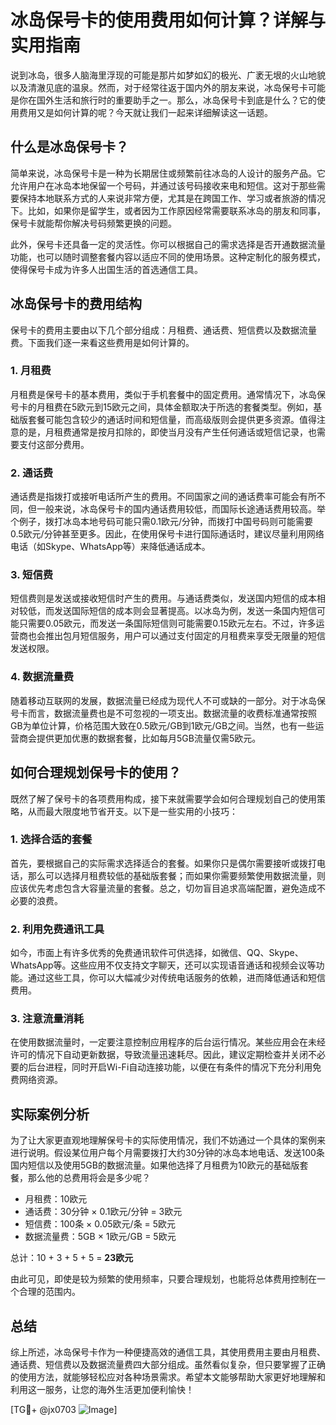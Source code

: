 # 冰岛保号卡的使用费用如何计算？详解与实用指南

说到冰岛，很多人脑海里浮现的可能是那片如梦如幻的极光、广袤无垠的火山地貌以及清澈见底的温泉。然而，对于经常往返于国内外的朋友来说，冰岛保号卡可能是你在国外生活和旅行时的重要助手之一。那么，冰岛保号卡到底是什么？它的使用费用又是如何计算的呢？今天就让我们一起来详细解读这一话题。

## 什么是冰岛保号卡？

简单来说，冰岛保号卡是一种为长期居住或频繁前往冰岛的人设计的服务产品。它允许用户在冰岛本地保留一个号码，并通过该号码接收来电和短信。这对于那些需要保持本地联系方式的人来说非常方便，尤其是在跨国工作、学习或者旅游的情况下。比如，如果你是留学生，或者因为工作原因经常需要联系冰岛的朋友和同事，保号卡就能帮你解决号码频繁更换的问题。

此外，保号卡还具备一定的灵活性。你可以根据自己的需求选择是否开通数据流量功能，也可以随时调整套餐内容以适应不同的使用场景。这种定制化的服务模式，使得保号卡成为许多人出国生活的首选通信工具。

## 冰岛保号卡的费用结构

保号卡的费用主要由以下几个部分组成：月租费、通话费、短信费以及数据流量费。下面我们逐一来看这些费用是如何计算的。

### 1. 月租费

月租费是保号卡的基本费用，类似于手机套餐中的固定费用。通常情况下，冰岛保号卡的月租费在5欧元到15欧元之间，具体金额取决于所选的套餐类型。例如，基础版套餐可能包含较少的通话时间和短信量，而高级版则会提供更多资源。值得注意的是，月租费通常是按月扣除的，即使当月没有产生任何通话或短信记录，也需要支付这部分费用。

### 2. 通话费

通话费是指拨打或接听电话所产生的费用。不同国家之间的通话费率可能会有所不同，但一般来说，冰岛保号卡的国内通话费用较低，而国际长途通话费用较高。举个例子，拨打冰岛本地号码可能只需0.1欧元/分钟，而拨打中国号码则可能需要0.5欧元/分钟甚至更多。因此，在使用保号卡进行国际通话时，建议尽量利用网络电话（如Skype、WhatsApp等）来降低通话成本。

### 3. 短信费

短信费则是发送或接收短信时产生的费用。与通话费类似，发送国内短信的成本相对较低，而发送国际短信的成本则会显著提高。以冰岛为例，发送一条国内短信可能只需要0.05欧元，而发送一条国际短信则可能需要0.15欧元左右。不过，许多运营商也会推出包月短信服务，用户可以通过支付固定的月租费来享受无限量的短信发送权限。

### 4. 数据流量费

随着移动互联网的发展，数据流量已经成为现代人不可或缺的一部分。对于冰岛保号卡而言，数据流量费也是不可忽视的一项支出。数据流量的收费标准通常按照GB为单位计算，价格范围大致在0.5欧元/GB到1欧元/GB之间。当然，也有一些运营商会提供更加优惠的数据套餐，比如每月5GB流量仅需5欧元。

## 如何合理规划保号卡的使用？

既然了解了保号卡的各项费用构成，接下来就需要学会如何合理规划自己的使用策略，从而最大限度地节省开支。以下是一些实用的小技巧：

### 1. 选择合适的套餐

首先，要根据自己的实际需求选择适合的套餐。如果你只是偶尔需要接听或拨打电话，那么可以选择月租费较低的基础版套餐；而如果你需要频繁使用数据流量，则应该优先考虑包含大容量流量的套餐。总之，切勿盲目追求高端配置，避免造成不必要的浪费。

### 2. 利用免费通讯工具

如今，市面上有许多优秀的免费通讯软件可供选择，如微信、QQ、Skype、WhatsApp等。这些应用不仅支持文字聊天，还可以实现语音通话和视频会议等功能。通过这些工具，你可以大幅减少对传统电话服务的依赖，进而降低通话和短信费用。

### 3. 注意流量消耗

在使用数据流量时，一定要注意控制应用程序的后台运行情况。某些应用会在未经许可的情况下自动更新数据，导致流量迅速耗尽。因此，建议定期检查并关闭不必要的后台进程，同时开启Wi-Fi自动连接功能，以便在有条件的情况下充分利用免费网络资源。

## 实际案例分析

为了让大家更直观地理解保号卡的实际使用情况，我们不妨通过一个具体的案例来进行说明。假设某位用户每个月需要拨打大约30分钟的冰岛本地电话、发送100条国内短信以及使用5GB的数据流量。如果他选择了月租费为10欧元的基础版套餐，那么他的总费用将会是多少呢？

- 月租费：10欧元
- 通话费：30分钟 × 0.1欧元/分钟 = 3欧元
- 短信费：100条 × 0.05欧元/条 = 5欧元
- 数据流量费：5GB × 1欧元/GB = 5欧元

总计：10 + 3 + 5 + 5 = **23欧元**

由此可见，即使是较为频繁的使用频率，只要合理规划，也能将总体费用控制在一个合理的范围内。

## 总结

综上所述，冰岛保号卡作为一种便捷高效的通信工具，其使用费用主要由月租费、通话费、短信费以及数据流量费四大部分组成。虽然看似复杂，但只要掌握了正确的使用方法，就能够轻松应对各种场景需求。希望本文能够帮助大家更好地理解和利用这一服务，让您的海外生活更加便利愉快！

[TG💪+ @jx0703 ![Image](https://github.com/user-attachments/assets/dbca1d08-cadb-493c-b0ec-ad6f7a83f270)]